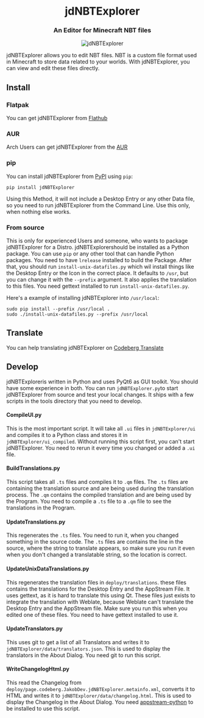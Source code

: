 <h1 align="center">jdNBTExplorer</h1>

<h3 align="center">An Editor for Minecraft NBT files</h3>

<p align="center">
    <img alt="jdNBTExplorer" src="screenshots/MainWindow.png"/>
</p>

jdNBTExplorer allows you to edit NBT files.
NBT is a custom file format used in Minecraft to store data related to your worlds.
With jdNBTExplorer, you can view and edit these files directly.

## Install

### Flatpak
You can get jdNBTExplorer from [Flathub](https://flathub.org/apps/page.codeberg.JakobDev.jdNBTExplorer)

### AUR
Arch Users can get jdNBTExplorer from the [AUR](https://aur.archlinux.org/packages/jdnbtexplorer)

### pip
You can install jdNBTExplorer from [PyPI](https://pypi.org/project/jdNBTExplorer) using `pip`:
```shell
pip install jdNBTExplorer
```
Using this Method, it will not include a Desktop Entry or any other Data file, so you need to run jdNBTExplorer from the Command Line.
Use this only, when nothing else works.

### From source
This is only for experienced Users and someone, who wants to package jdNBTExplorer for a Distro.
jdNBTExplorershould be installed as a Python package.
You can use `pip` or any other tool that can handle Python packages.
You need to have `lrelease` installed to build the Package.
After that, you should run `install-unix-datafiles.py` which wil install things like the Desktop Entry or the Icon in the correct place.
It defaults to `/usr`, but you can change it with the `--prefix` argument.
It also applies the translation to this files.
You need gettext installed to run `install-unix-datafiles.py`.

Here's a example of installing jdNBTExplorer into `/usr/local`:
```shell
sudo pip install --prefix /usr/local .
sudo ./install-unix-datafiles.py --prefix /usr/local
```

## Translate
You can help translating jdNBTExplorer on [Codeberg Translate](https://translate.codeberg.org/projects/jdNBTExplorer)

## Develop
jdNBTExploreris written in Python and uses PyQt6 as GUI toolkit. You should have some experience in both.
You can run `jdNBTExplorer.py`to start jdNBTExplorer from source and test your local changes.
It ships with a few scripts in the tools directory that you need to develop.

#### CompileUI.py
This is the most important script. It will take all `.ui` files in `jdNBTExplorer/ui` and compiles it to a Python class
and stores it in `jdNBTExplorer/ui_compiled`. Without running this script first, you can't start jdNBTExplorer.
You need to rerun it every time you changed or added a `.ui` file.

#### BuildTranslations.py
This script takes all `.ts` files and compiles it to `.qm` files.
The `.ts` files are containing the translation source and are being used during the translation process.
The `.qm` contains the compiled translation and are being used by the Program.
You need to compile a `.ts` file to a `.qm` file to see the translations in the Program.

#### UpdateTranslations.py
This regenerates the `.ts` files. You need to run it, when you changed something in the source code.
The `.ts` files are contains the line in the source, where the string to translate appears,
so make sure you run it even when you don't changed a translatable string, so the location is correct.

####  UpdateUnixDataTranslations.py
This regenerates the translation files in `deploy/translations`. these files contains the translations for the Desktop Entry and the AppStream File.
It uses gettext, as it is hard to translate this using Qt.
These files just exists to integrate the translation with Weblate, because Weblate can't translate the Desktop Entry and the AppStream file.
Make sure you run this when you edited one of these files.
You need to have gettext installed to use it.

#### UpdateTranslators.py
This uses git to get a list of all Translators and writes it to `jdNBTExplorer/data/translators.json`.
This is used to display the translators in the About Dialog.
You need git to run this script.

#### WriteChangelogHtml.py
This read the Changelog from `deploy/page.codeberg.JakobDev.jdNBTExplorer.metainfo.xml`, converts it to HTML and writes it to `jdNBTExplorer/data/changelog.html`.
This is used to display the Changelog in the About Dialog.
You need [appstream-python](https://pypi.org/project/appstream-python) to be installed to use this script.